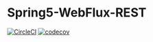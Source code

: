 # Spring5-WebFlux-REST
[![CircleCI](https://circleci.com/gh/Nazjara/Spring5-WebFlux-REST.svg?style=svg)](https://circleci.com/gh/Nazjara/Spring5-WebFlux-REST)
[![codecov](https://codecov.io/gh/Nazjara/Spring5-WebFlux-REST/branch/master/graph/badge.svg)](https://codecov.io/gh/Nazjara/Spring5-WebFlux-REST)
